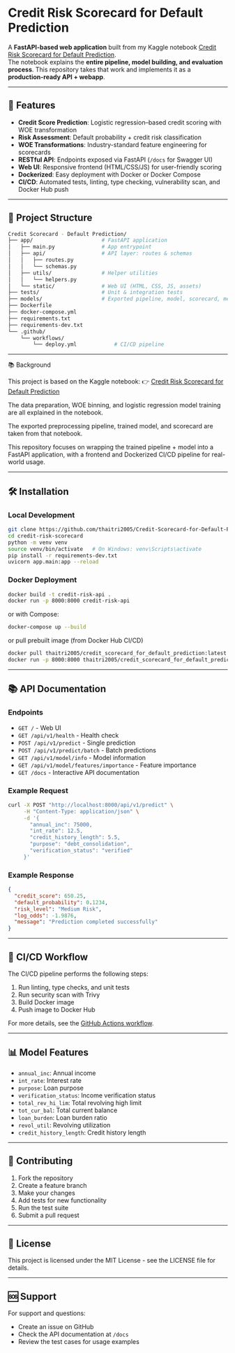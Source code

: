 # Credit Risk Scorecard for Default Prediction

A **FastAPI-based web application** built from my Kaggle notebook [Credit Risk Scorecard for Default Prediction](https://www.kaggle.com/code/quangnguynngnht/credit-risk-scorecard-for-default-prediction).  
The notebook explains the **entire pipeline, model building, and evaluation process**. This repository takes that work and implements it as a **production-ready API + webapp**.

---

## 🚀 Features

- **Credit Score Prediction**: Logistic regression–based credit scoring with WOE transformation  
- **Risk Assessment**: Default probability + credit risk classification  
- **WOE Transformations**: Industry-standard feature engineering for scorecards  
- **RESTful API**: Endpoints exposed via FastAPI (`/docs` for Swagger UI)  
- **Web UI**: Responsive frontend (HTML/CSS/JS) for user-friendly scoring  
- **Dockerized**: Easy deployment with Docker or Docker Compose  
- **CI/CD**: Automated tests, linting, type checking, vulnerability scan, and Docker Hub push  

---

## 📁 Project Structure

```bash
Credit Scorecard - Default Prediction/
├── app/                      # FastAPI application
│   ├── main.py               # App entrypoint
│   ├── api/                  # API layer: routes & schemas
│   │   ├── routes.py
│   │   └── schemas.py
│   ├── utils/                # Helper utilities
│   │   └── helpers.py
│   └── static/               # Web UI (HTML, CSS, JS, assets)
├── tests/                    # Unit & integration tests
├── models/                   # Exported pipeline, model, scorecard, metadata
├── Dockerfile
├── docker-compose.yml
├── requirements.txt
├── requirements-dev.txt
└── .github/
    └── workflows/
        └── deploy.yml            # CI/CD pipeline
```

---

📚 Background

This project is based on the Kaggle notebook:
👉 [Credit Risk Scorecard for Default Prediction](https://www.kaggle.com/code/quangnguynngnht/credit-risk-scorecard-for-default-prediction)

The data preparation, WOE binning, and logistic regression model training are all explained in the notebook.

The exported preprocessing pipeline, trained model, and scorecard are taken from that notebook.

This repository focuses on wrapping the trained pipeline + model into a FastAPI application, with a frontend and Dockerized CI/CD pipeline for real-world usage.

---

## 🛠️ Installation

### Local Development

```bash
git clone https://github.com/thaitri2005/Credit-Scorecard-for-Default-Prediction.git
cd credit-risk-scorecard
python -m venv venv
source venv/bin/activate   # On Windows: venv\Scripts\activate
pip install -r requirements-dev.txt
uvicorn app.main:app --reload

```

### Docker Deployment

   ```bash
   docker build -t credit-risk-api .
   docker run -p 8000:8000 credit-risk-api
   ```

   or with Compose:

   ```bash
   docker-compose up --build
   ```

   or pull prebuilt image (from Docker Hub CI/CD)

   ```bash
   docker pull thaitri2005/credit_scorecard_for_default_prediction:latest
   docker run -p 8000:8000 thaitri2005/credit_scorecard_for_default_prediction:latest
   ```

---

## 📚 API Documentation

### Endpoints

- `GET /` - Web UI
- `GET /api/v1/health` - Health check
- `POST /api/v1/predict` - Single prediction
- `POST /api/v1/predict/batch` - Batch predictions
- `GET /api/v1/model/info` - Model information
- `GET /api/v1/model/features/importance` - Feature importance
- `GET /docs` - Interactive API documentation

### Example Request

```bash
curl -X POST "http://localhost:8000/api/v1/predict" \
     -H "Content-Type: application/json" \
     -d '{
       "annual_inc": 75000,
       "int_rate": 12.5,
       "credit_history_length": 5.5,
       "purpose": "debt_consolidation",
       "verification_status": "verified"
     }'
```

### Example Response

```json
{
  "credit_score": 650.25,
  "default_probability": 0.1234,
  "risk_level": "Medium Risk",
  "log_odds": -1.9876,
  "message": "Prediction completed successfully"
}
```

---

## 🔄 CI/CD Workflow

The CI/CD pipeline performs the following steps:

1. Run linting, type checks, and unit tests
2. Run security scan with Trivy
3. Build Docker image
4. Push image to Docker Hub

For more details, see the [GitHub Actions workflow](.github/workflows/deploy.yml).

---

## 📊 Model Features

- `annual_inc`: Annual income
- `int_rate`: Interest rate
- `purpose`: Loan purpose
- `verification_status`: Income verification status
- `total_rev_hi_lim`: Total revolving high limit
- `tot_cur_bal`: Total current balance
- `loan_burden`: Loan burden ratio
- `revol_util`: Revolving utilization
- `credit_history_length`: Credit history length

---

## 🤝 Contributing

1. Fork the repository
2. Create a feature branch
3. Make your changes
4. Add tests for new functionality
5. Run the test suite
6. Submit a pull request

---

## 📄 License

This project is licensed under the MIT License - see the LICENSE file for details.

---

## 🆘 Support

For support and questions:

- Create an issue on GitHub
- Check the API documentation at `/docs`
- Review the test cases for usage examples
